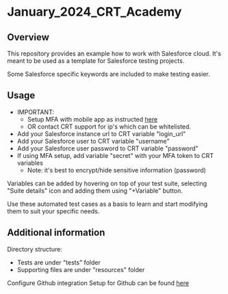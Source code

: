 # January_2024_CRT_Academy

Overview
--------

This repository provides an example how to work with Salesforce cloud.
It's meant to be used as a template for Salesforce testing projects.

Some Salesforce specific keywords are included to make testing easier.


Usage   
-----
* IMPORTANT:
  * Setup MFA with mobile app as instructed [here](https://docs.copado.com/resources/Storage/copado-robotic-testing-publication/CRT%20Site/qwords-reference/current/qwords/_attachments/QForce.html#mfa-setup)
  * OR contact CRT support for ip's which can be whitelisted.
* Add your Salesforce instance url to CRT variable "login_url"
* Add your Salesforce user to CRT variable "username"
* Add your Salesforce user password to CRT variable "password"
* If using MFA setup, add variable "secret" with your MFA token to CRT variables
  * Note: it's best to encrypt/hide sensitive information (password)

Variables can be added by hovering on top of your test suite, selecting
"Suite details" icon and adding them using "+Variable" button.

Use these automated test cases as a basis to learn and start modifying
them to suit your specific needs.


Additional information
----------------------
Directory structure:
* Tests are under "tests" folder
* Supporting files are under "resources" folder

Configure Github integration
Setup for Github can be found [here](https://docs.copado.com/articles/#!copado-robotic-testing-publication/github )
